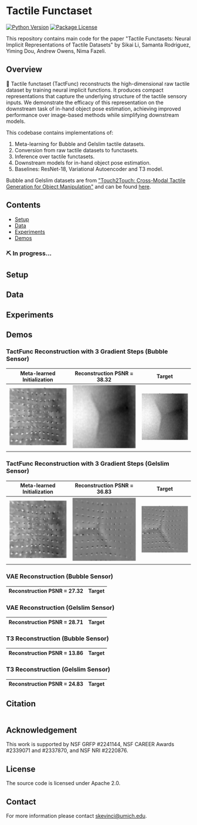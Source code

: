 # Tactile Functaset

[![Python Version][python-image]][python-url]
[![Package License][package-license-image]][package-license-url]

This repository contains main code for the paper "Tactile Functasets: Neural Implicit Representations of Tactile Datasets" by Sikai Li, Samanta Rodriguez, Yiming Dou, Andrew Owens, Nima Fazeli.

## Overview
🦾 Tactile functaset (TactFunc) reconstructs the high-dimensional raw tactile dataset by training neural implicit functions. It produces compact representations that capture the underlying structure of the tactile sensory inputs. We demonstrate the efficacy of this representation on the downstream task of in-hand object pose estimation, achieving improved performance over image-based methods while simplifying downstream models.

This codebase contains implementations of:

1. Meta-learning for Bubble and Gelslim tactile datasets.
2. Conversion from raw tactile datasets to functasets.
3. Inference over tactile functasets.
4. Downstream models for in-hand object pose estimation.
5. Baselines: ResNet-18, Variational Autoencoder and T3 model.

Bubble and Gelslim datasets are from ["Touch2Touch: Cross-Modal Tactile Generation for Object Manipulation"](https://www.arxiv.org/abs/2409.08269) and can be found [here](https://drive.google.com/drive/folders/15vWo5AWw9xVKE1wHbLhzm40ClPyRBYk5?usp=sharing ).

## Contents
- [Setup](#setup)
- [Data](#data)
- [Experiments](#experiments)
- [Demos](#demos)

### ⛏️ In progress...

## Setup

## Data

## Experiments

## Demos
### TactFunc Reconstruction with 3 Gradient Steps (Bubble Sensor)
Meta-learned Initialization  | Reconstruction PSNR = 38.32  |                 Target
:---------------------------: | :---------------------------: | :---------------------------:
![](./assets/functa_init.png) | ![](./assets/functa_bubble_recon.png) | ![](./assets/functa_bubble_target.png)

### TactFunc Reconstruction with 3 Gradient Steps (Gelslim Sensor)
Meta-learned Initialization  | Reconstruction PSNR = 36.83  |                 Target
:---------------------------: | :---------------------------: | :---------------------------:
![](./assets/functa_init.png) | ![](./assets/functa_gel_recon.png) | ![](./assets/functa_gel_target.png)

### VAE Reconstruction (Bubble Sensor)
Reconstruction PSNR = 27.32 | Target
:---------------------------: | :---------------------------:


### VAE Reconstruction (Gelslim Sensor)
Reconstruction PSNR = 28.71 | Target
:---------------------------: | :---------------------------:


### T3 Reconstruction (Bubble Sensor)
Reconstruction PSNR = 13.86 | Target
:---------------------------: | :---------------------------:


### T3 Reconstruction (Gelslim Sensor)
Reconstruction PSNR = 24.83 | Target
:---------------------------: | :---------------------------:


## Citation
```
```

## Acknowledgement
This work is supported by NSF GRFP \#2241144, NSF CAREER Awards \#2339071 and \#2337870, and NSF NRI \#2220876.

## License
The source code is licensed under Apache 2.0.

## Contact
For more information please contact skevinci@umich.edu.

[python-image]: https://img.shields.io/badge/Python-3.10%2B-brightgreen.svg
[python-url]: https://docs.python.org/3.10/
[package-license-image]: https://img.shields.io/badge/License-Apache_2.0-blue.svg
[package-license-url]: https://github.com/camel-ai/camel/blob/master/licenses/LICENSE
